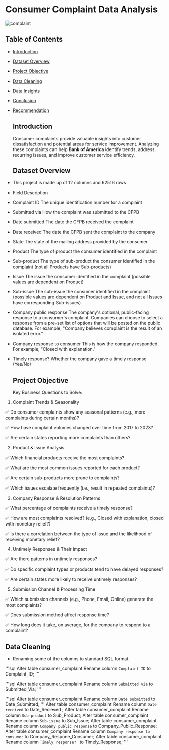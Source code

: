 # Consumer Complaint Data Analysis


![complaint](https://github.com/user-attachments/assets/a6c8aaf1-58ef-4c66-88f0-863503b957cd)

## Table of Contents
- [Introduction](#Introduction)
- [Dataset Overview](#DatasetOverview)
- [Project Objective](#ProjectObjective)
- [Data Cleaning](#DataCleaning)
- [Data Insights](#DataInsights)
- [Conclusion](Conclusion)
- [Recommendation](Recommendation)

  ## Introduction
  Consumer complaints provide valuable insights into customer dissatisfaction and potential areas for service improvement.
  Analyzing these complaints can help **Bank of America** identify trends, address recurring issues, and improve customer service efficiency.

  ## Dataset Overview
- This project is made up of 12 columns and 62516 rows
- Field	Description																									
- Complaint ID	                The unique identification number for a complaint																						
- Submitted via	                How the complaint was submitted to the CFPB																						
- Date submitted	              The date the CFPB received the complaint																						
- Date received	                The date the CFPB sent the complaint to the company																					
- State	                        The state of the mailing address provided by the consumer																					
- Product	                      The type of product the consumer identified in the complaint																					
- Sub-product      	            The type of sub-product the consumer identified in the complaint (not all Products have Sub-products)																	
- Issue	                        The issue the consumer identified in the complaint (possible values are dependent on Product)																	
- Sub-issue	                    The sub-issue the consumer identified in the complaint (possible values are dependent on Product and Issue, and not all Issues have corresponding Sub-issues)											
- Company public response	      The company's optional, public-facing response to a consumer's complaint. Companies can choose to select a response from a pre-set list of options that will be posted on the public database. For example, "Company believes complaint is the result of an isolated error."	
- Company response to consumer	This is how the company responded. For example, "Closed with explanation."																			
- Timely response?	            Whether the company gave a timely response (Yes/No)

  ## Project Objective
  Key Business Questions to Solve:
1. Complaint Trends & Seasonality
   
✅ Do consumer complaints show any seasonal patterns (e.g., more complaints during certain months)?

✅ How have complaint volumes changed over time from 2017 to 2023?

✅ Are certain states reporting more complaints than others?

2. Product & Issue Analysis
   
✅ Which financial products receive the most complaints?

✅ What are the most common issues reported for each product?

✅ Are certain sub-products more prone to complaints?

✅ Which issues escalate frequently (i.e., result in repeated complaints)?

3. Company Response & Resolution Patterns
   
✅ What percentage of complaints receive a timely response?

✅ How are most complaints resolved? (e.g., Closed with explanation, closed with monetary relief?)

✅ Is there a correlation between the type of issue and the likelihood of receiving monetary relief?

4. Untimely Responses & Their Impact
   
✅ Are there patterns in untimely responses?

✅ Do specific complaint types or products tend to have delayed responses?

✅ Are certain states more likely to receive untimely responses?

5. Submission Channel & Processing Time
   
✅ Which submission channels (e.g., Phone, Email, Online) generate the most complaints?

✅ Does submission method affect response time?

✅ How long does it take, on average, for the company to respond to a complaint?
               				

## Data Cleaning

- Renaming some of the columns to standard SQL format.

'''sql 
Alter table consumer_complaint
Rename column `Complaint ID` to Complaint_ID;
'''

'''sql 
Alter table consumer_complaint
Rename column `Submitted via` to Submitted_Via;
'''

'''sql 
Alter table consumer_complaint
Rename column `Date submitted` to Date_Submitted;
'''
Alter table consumer_complaint
Rename column `Date received` to Date_Recieved ;
Alter table consumer_complaint
Rename column `Sub-product` to Sub_Product;
Alter table consumer_complaint
Rename column `Sub-issue` to Sub_Issue;
Alter table consumer_complaint
Rename column `Company public response` to Company_Public_Response;
Alter table consumer_complaint
Rename column `Company response to consumer` to Company_Respone_Consumer;
Alter table consumer_complaint
Rename column `Timely response? ` to Timely_Response;
'''
